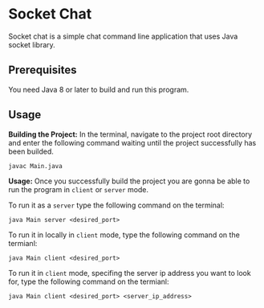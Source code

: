 # Socket Chat

Socket chat is a  simple chat command line application that uses Java socket library.

## Prerequisites

You need Java 8 or later to build and run this program.

## Usage

**Building the Project:** In the terminal, navigate to the project root directory and enter the following command waiting until the project successfully has been builded.

```
javac Main.java
```

**Usage:** Once you successfully build the project you are gonna be able to run the program in `client` or `server` mode.

To run it as a `server` type the following command on the terminal:

```
java Main server <desired_port>
```

To run it in locally in `client` mode, type the following command on the termianl:

```
java Main client <desired_port>
```


To run it in `client` mode, specifing the server ip address you want to look for, type the following command on the termianl:

```
java Main client <desired_port> <server_ip_address>
```
